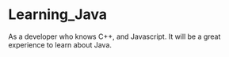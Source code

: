# Learning_Java
As a developer who knows C++, and Javascript. It will be a great experience to learn about Java.
